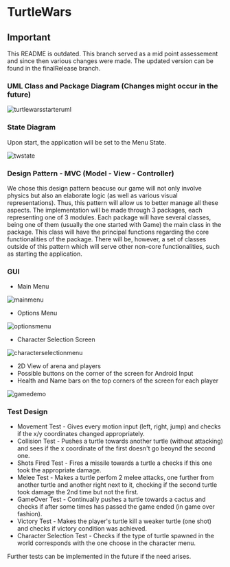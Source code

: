 # TurtleWars

## Important

This README is outdated. This branch served as a mid point assessement and since then various changes were made. The updated version can be found in the finalRelease branch.

### UML Class and Package Diagram (Changes might occur in the future)

![turtlewarsstarteruml](https://user-images.githubusercontent.com/32617691/39407842-9e12988a-4bc4-11e8-9151-e1b7a548b763.png)

### State Diagram

Upon start, the application will be set to the Menu State.

![twstate](https://user-images.githubusercontent.com/32617691/39408569-56b7acf8-4bd0-11e8-8995-3b08654fff38.png)

### Design Pattern - MVC (Model - View - Controller)

We chose this design pattern beacuse our game will not only involve physics but also an elaborate logic (as well as various visual representations). Thus, this pattern will allow us to better manage all these aspects.
The implementation will be made through 3 packages, each representing one of 3 modules. Each package will have several classes, being one of them (usually the one started with Game) the main class in the package. This class will have the principal functions regarding the core functionalities of the package. There will be, however, a set of classes outside of this pattern which will serve other non-core functionalities, such as starting the application.

### GUI

* Main Menu

![mainmenu](https://user-images.githubusercontent.com/32617691/39411065-99a2ebf2-4bfa-11e8-938d-54b74e8ba056.png)

* Options Menu

![optionsmenu](https://user-images.githubusercontent.com/32617691/39411068-a673a65a-4bfa-11e8-9fdd-0ad94ec6b6c2.png)

* Character Selection Screen


![characterselectionmenu](https://user-images.githubusercontent.com/32617691/39411078-bdb03a2c-4bfa-11e8-9b54-ce2cb5d9be95.jpg)

* 2D View of arena and players
* Possible buttons on the corner of the screen for Android Input
* Health and Name bars on the top corners of the screen for each player

![gamedemo](https://user-images.githubusercontent.com/32617691/39411083-d3172362-4bfa-11e8-93b5-8e172c38a9dc.png)

### Test Design

* Movement Test - Gives every motion input (left, right, jump) and checks if the x/y coordinates changed appropriately.
* Collision Test - Pushes a turtle towards another turtle (without attacking) and sees if the x coordinate of the first doesn't go beoynd the second one.
* Shots Fired Test - Fires a missile towards a turtle a checks if this one took the appropriate damage.
* Melee Test - Makes a turtle perfom 2 melee attacks, one further from another turtle and another right next to it, checking if the second turtle took damage the 2nd time but not the first.
* GameOver Test - Continually pushes a turtle towards a cactus and checks if after some times has passed the game ended (in game over fashion).
* Victory Test - Makes the player's turtle kill a weaker turtle (one shot) and checks if victory condition was achieved.
* Character Selection Test - Checks if the type of turtle spawned in the world corresponds with the one choose in the character menu.

Further tests can be implemented in the future if the need arises.
